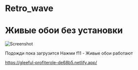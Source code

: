 # Retro_wave

# Живые обои без установки

![Screenshot](https://user-images.githubusercontent.com/34629679/226143975-bae18abc-af3c-44d8-93b1-897eb68fafb4.png)


 Подожди пока загрузится
 Нажми f11 -
 Живые обои работают

https://gleeful-profiterole-de68b5.netlify.app/
